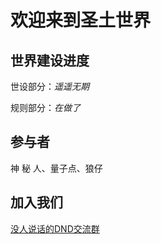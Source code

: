 # 欢迎来到圣土世界


## 世界建设进度

世设部分：*遥遥无期*

规则部分：*在做了*

## 参与者

神 秘 人、量子点、狼仔

## 加入我们

[没人说话的DND交流群](https://jq.qq.com/?_wv=1027&k=5Iu0KID "上东研·跑团的里技")

